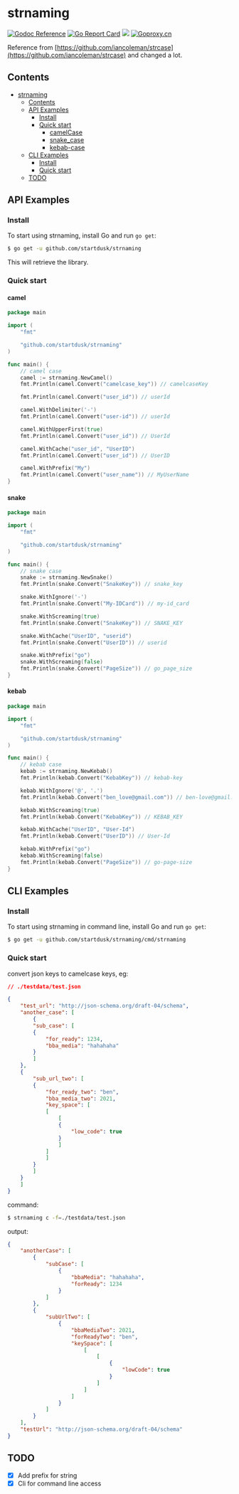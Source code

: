 # strnaming

[![Godoc Reference](https://godoc.org/github.com/startdusk/strnaming?status.svg)](https://godoc.org/github.com/startdusk/strnaming)&nbsp;[![Go Report Card](https://goreportcard.com/badge/github.com/startdusk/strnaming)](https://goreportcard.com/report/github.com/startdusk/strnaming)&nbsp;[![](https://img.shields.io/github/license/startdusk/strnaming)](https://github.com/startdusk/strnaming/blob/main/LICENSE)&nbsp;[![Goproxy.cn](https://goproxy.cn/stats/github.com/startdusk/strnaming/badges/download-count.svg)](https://goproxy.cn/stats/github.com/startdusk/strnaming/badges/download-count.svg)

Reference from [https://github.com/iancoleman/strcase](https://github.com/iancoleman/strcase) and changed a lot.

## Contents

- [strnaming](#strnaming)
  - [Contents](#contents)
  - [API Examples](#api-examples)
    - [Install](#install)
    - [Quick start](#quick-start)
      - [camelCase](#camel)
      - [snake_case](#snake)
      - [kebab-case](#kebab)
  - [CLI Examples](#cli-examples)
    - [Install](#install-1)
    - [Quick start](#quick-start-1)
  - [TODO](#todo)

## API Examples

### Install

To start using strnaming, install Go and run `go get`:

```bash
$ go get -u github.com/startdusk/strnaming
```

This will retrieve the library.

### Quick start

#### camel

```go
package main

import (
	"fmt"

	"github.com/startdusk/strnaming"
)

func main() {
	// camel case
	camel := strnaming.NewCamel()
	fmt.Println(camel.Convert("camelcase_key")) // camelcaseKey

	fmt.Println(camel.Convert("user_id")) // userId

	camel.WithDelimiter('-')
	fmt.Println(camel.Convert("user-id")) // userId

	camel.WithUpperFirst(true)
	fmt.Println(camel.Convert("user_id")) // UserId

	camel.WithCache("user_id", "UserID")
	fmt.Println(camel.Convert("user_id")) // UserID

	camel.WithPrefix("My")
	fmt.Println(camel.Convert("user_name")) // MyUserName
}

```

#### snake

```go
package main

import (
	"fmt"

	"github.com/startdusk/strnaming"
)

func main() {
	// snake case
	snake := strnaming.NewSnake()
	fmt.Println(snake.Convert("SnakeKey")) // snake_key

	snake.WithIgnore('-')
	fmt.Println(snake.Convert("My-IDCard")) // my-id_card

	snake.WithScreaming(true)
	fmt.Println(snake.Convert("SnakeKey")) // SNAKE_KEY

	snake.WithCache("UserID", "userid")
	fmt.Println(snake.Convert("UserID")) // userid

	snake.WithPrefix("go")
	snake.WithScreaming(false)
	fmt.Println(snake.Convert("PageSize")) // go_page_size
}

```

#### kebab

```go
package main

import (
	"fmt"

	"github.com/startdusk/strnaming"
)

func main() {
	// kebab case
	kebab := strnaming.NewKebab()
	fmt.Println(kebab.Convert("KebabKey")) // kebab-key

	kebab.WithIgnore('@', '.')
	fmt.Println(kebab.Convert("ben_love@gmail.com")) // ben-love@gmail.com

	kebab.WithScreaming(true)
	fmt.Println(kebab.Convert("KebabKey")) // KEBAB_KEY

	kebab.WithCache("UserID", "User-Id")
	fmt.Println(kebab.Convert("UserID")) // User-Id

	kebab.WithPrefix("go")
	kebab.WithScreaming(false)
	fmt.Println(kebab.Convert("PageSize")) // go-page-size
}

```

## CLI Examples

### Install

To start using strnaming in command line, install Go and run `go get`:

```bash
$ go get -u github.com/startdusk/strnaming/cmd/strnaming
```

### Quick start

convert json keys to camelcase keys, eg:

```json
// ./testdata/test.json

{
    "test_url": "http://json-schema.org/draft-04/schema",
    "another_case": [
        {
	    "sub_case": [
		{
		    "for_ready": 1234,
		    "bba_media": "hahahaha"
		}
	    ]
	},
	{
	    "sub_url_two": [
		{
		    "for_ready_two": "ben",
		    "bba_media_two": 2021,
		    "key_space": [
			[
			    [
				{
				    "low_code": true
				}
			    ]
			]
		    ]
		}
	    ]
	}
    ]
}


```

command:

```bash
$ strnaming c -f=./testdata/test.json
```

output:

```json
{
    "anotherCase": [
        {
            "subCase": [
                {
                    "bbaMedia": "hahahaha",
                    "forReady": 1234       
                }
            ]
        },
        {
            "subUrlTwo": [
                {
                    "bbaMediaTwo": 2021,
                    "forReadyTwo": "ben",
                    "keySpace": [
                        [
                            [
                                {
                                    "lowCode": true
                                }
                            ]
                        ]
                    ]
                }
            ]
        }
    ],
    "testUrl": "http://json-schema.org/draft-04/schema"
}
```

## TODO

- [x] Add prefix for string
- [x] Cli for command line access
